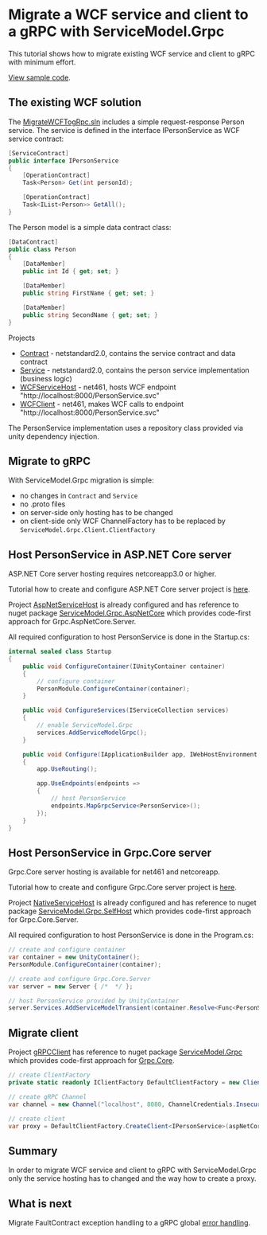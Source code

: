 # Migrate a WCF service and client to a gRPC with ServiceModel.Grpc

This tutorial shows how to migrate existing WCF service and client to gRPC with minimum effort.

[View sample code](https://github.com/max-ieremenko/ServiceModel.Grpc/tree/master/Examples/MigrateWCFTogRpc).

## The existing WCF solution

The [MigrateWCFTogRpc.sln](https://github.com/max-ieremenko/ServiceModel.Grpc/blob/master/Examples/MigrateWCFTogRpc) includes a simple request-response Person service. The service is defined in the interface IPersonService as WCF service contract:

``` c#
[ServiceContract]
public interface IPersonService
{
    [OperationContract]
    Task<Person> Get(int personId);

    [OperationContract]
    Task<IList<Person>> GetAll();
}
```

The Person model is a simple data contract class:

``` c#
[DataContract]
public class Person
{
    [DataMember]
    public int Id { get; set; }

    [DataMember]
    public string FirstName { get; set; }

    [DataMember]
    public string SecondName { get; set; }
}
```

Projects

* [Contract](https://github.com/max-ieremenko/ServiceModel.Grpc/tree/master/Examples/MigrateWCFTogRpc/Contract) - netstandard2.0, contains the service contract and data contract
* [Service](https://github.com/max-ieremenko/ServiceModel.Grpc/tree/master/Examples/MigrateWCFTogRpc/Service) - netstandard2.0, contains the person service implementation (business logic)
* [WCFServiceHost](https://github.com/max-ieremenko/ServiceModel.Grpc/tree/master/Examples/MigrateWCFTogRpc/WCFServiceHost) - net461, hosts WCF endpoint "http://localhost:8000/PersonService.svc"
* [WCFClient](https://github.com/max-ieremenko/ServiceModel.Grpc/tree/master/Examples/MigrateWCFTogRpc/WCFClient) - net461, makes WCF calls to endpoint "http://localhost:8000/PersonService.svc"

The PersonService implementation uses a repository class provided via unity dependency injection.

## Migrate to gRPC

With ServiceModel.Grpc migration is simple:

* no changes in `Contract` and `Service`
* no .proto files
* on server-side only hosting has to be changed
* on client-side only WCF ChannelFactory has to be replaced by `ServiceModel.Grpc.Client.ClientFactory`

## Host PersonService in ASP.NET Core server

ASP.NET Core server hosting requires netcoreapp3.0 or higher.

Tutorial how to create and configure ASP.NET Core server project is [here](CreateClientAndServerASPNETCore.md).

Project [AspNetServiceHost](https://github.com/max-ieremenko/ServiceModel.Grpc/tree/master/Examples/MigrateWCFTogRpc/AspNetServiceHost) is already configured and has reference to nuget package [ServiceModel.Grpc.AspNetCore](https://www.nuget.org/packages/ServiceModel.Grpc.AspNetCore/) which provides code-first approach for Grpc.AspNetCore.Server.

All required configuration to host PersonService is done in the Startup.cs:

``` c#
internal sealed class Startup
{
    public void ConfigureContainer(IUnityContainer container)
    {
        // configure container
        PersonModule.ConfigureContainer(container);
    }

    public void ConfigureServices(IServiceCollection services)
    {
        // enable ServiceModel.Grpc
        services.AddServiceModelGrpc();
    }

    public void Configure(IApplicationBuilder app, IWebHostEnvironment env)
    {
        app.UseRouting();

        app.UseEndpoints(endpoints =>
        {
            // host PersonService
            endpoints.MapGrpcService<PersonService>();
        });
    }
}
```

## Host PersonService in Grpc.Core server

Grpc.Core server hosting is available for net461 and netcoreapp.

Tutorial how to create and configure Grpc.Core server project is [here](GrpcCoreServerConfiguration.md).

Project [NativeServiceHost](https://github.com/max-ieremenko/ServiceModel.Grpc/tree/master/Examples/MigrateWCFTogRpc/NativeServiceHost) is already configured and has reference to nuget package [ServiceModel.Grpc.SelfHost](https://www.nuget.org/packages/ServiceModel.Grpc.SelfHost/) which provides code-first approach for Grpc.Core.Server.

All required configuration to host PersonService is done in the Program.cs:

``` c#
// create and configure container
var container = new UnityContainer();
PersonModule.ConfigureContainer(container);

// create and configure Grpc.Core.Server
var server = new Server { /*  */ };

// host PersonService provided by UnityContainer
server.Services.AddServiceModelTransient(container.Resolve<Func<PersonService>>());
```

## Migrate client

Project [gRPCClient](https://github.com/max-ieremenko/ServiceModel.Grpc/tree/master/Examples/MigrateWCFTogRpc/gRPCClient) has reference to nuget package [ServiceModel.Grpc](https://www.nuget.org/packages/ServiceModel.Grpc/) which provides code-first approach for [Grpc.Core](https://www.nuget.org/packages/Grpc.Core).

``` c#
// create ClientFactory
private static readonly IClientFactory DefaultClientFactory = new ClientFactory();

// create gRPC Channel
var channel = new Channel("localhost", 8080, ChannelCredentials.Insecure);

// create client
var proxy = DefaultClientFactory.CreateClient<IPersonService>(aspNetCoreChannel);
```

## Summary

In order to migrate WCF service and client to gRPC with ServiceModel.Grpc only the service hosting has to changed and the way how to create a proxy.

## What is next

Migrate FaultContract exception handling to a gRPC global [error handling](migrate-wcf-faultcontract-to-global-error-handling.md).